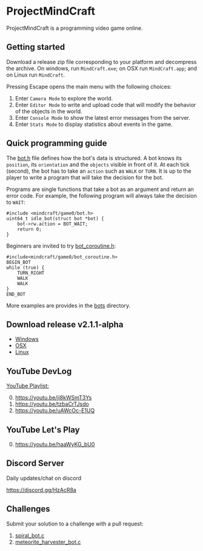 # ProjectMindCraft

ProjectMindCraft is a programming video game online.

## Getting started

Download a release zip file corresponding to your platform and decompress the archive.
On windows, run `MindCraft.exe`; on OSX run `MindCraft.app`; and on Linux run `MindCraft`.

Pressing Escape opens the main menu with the following choices:

1. Enter `Camera Mode` to explore the world.
2. Enter `Editor Mode` to write and upload code that will modify the behavior of the objects in the world.
3. Enter `Console Mode` to show the latest error messages from the server.
4. Enter `Stats Mode` to display statistics about events in the game.

## Quick programming guide

The [bot.h](./mindcraft/game0/bot.h) file defines how the bot's data is structured.
A bot knows its `position`, its `orientation` and the `objects` visible in front of it.
At each tick (second), the bot has to take an `action` such as `WALK` or `TURN`.
It is up to the player to write a program that will take the decision for the bot.

Programs are single functions that take a bot as an argument and return an error code.
For example, the following program will always take the decision to `WAIT`:

```
#include <mindcraft/game0/bot.h>
uint64_t idle_bot(struct bot *bot) {
	bot->rw.action = BOT_WAIT;
	return 0;
}
```

Beginners are invited to try [bot_coroutine.h](./mindcraft/game0/bot_coroutine.h):
```
#include<mindcraft/game0/bot_coroutine.h>
BEGIN_BOT
while (true) {
	TURN_RIGHT
	WALK
	WALK
}
END_BOT
```

More examples are provides in the [bots](./bots) directory.

## Download release v2.1.1-alpha

* [Windows](https://github.com/carverdamien/ProjectMindCraft/releases/download/v2.1.1-alpha/windows.zip)
* [OSX](https://github.com/carverdamien/ProjectMindCraft/releases/download/v2.1.1-alpha/osx.zip)
* [Linux](https://github.com/carverdamien/ProjectMindCraft/releases/download/v2.1.1-alpha/linux.zip)

## YouTube DevLog

[YouTube Playlist:](https://www.youtube.com/playlist?list=PL3C75lW2it0hcKLD6gWCC6gioWwPY6gHr)

0. https://youtu.be/ji8kWSmT3Ys
1. https://youtu.be/tzbaCrTJsdo
2. https://youtu.be/uAWcOc-E1UQ

## YouTube Let's Play

0. https://youtu.be/haaWyKG_bU0

## Discord Server

Daily updates/chat on discord

https://discord.gg/HzAcR8a

## Challenges

Submit your solution to a challenge with a pull request:

1. [spiral_bot.c](./bots/spiral_bot.c)
2. [meteorite_harvester_bot.c](./bots/meteorite_harvester_bot.c)

